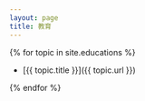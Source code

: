 ```yaml
---
layout: page
title: 教育
---
```


{% for topic in site.educations %}

- [{{ topic.title }}]({{ topic.url }})

{% endfor %}
